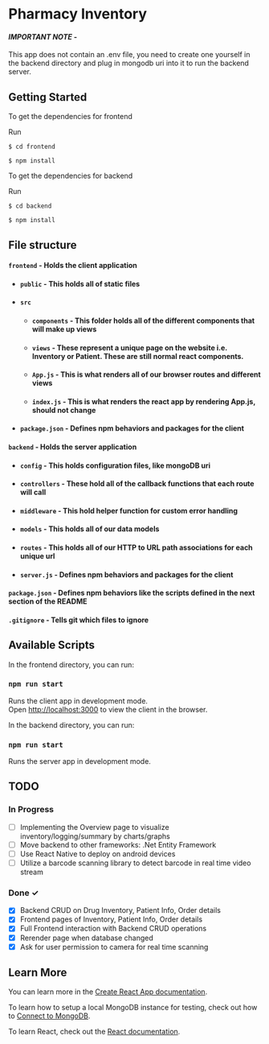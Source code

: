 # Pharmacy Inventory

#### _**IMPORTANT NOTE**_ -

This app does not contain an .env file, you need to create one yourself in the backend directory and plug in mongodb uri into it to run the backend server.

## Getting Started

To get the dependencies for frontend

Run

`$ cd frontend`

`$ npm install`

To get the dependencies for backend

Run

`$ cd backend`

`$ npm install`

## File structure

#### `frontend` - Holds the client application

- #### `public` - This holds all of static files
- #### `src`
  - #### `components` - This folder holds all of the different components that will make up views
  - #### `views` - These represent a unique page on the website i.e. Inventory or Patient. These are still normal react components.
  - #### `App.js` - This is what renders all of our browser routes and different views
  - #### `index.js` - This is what renders the react app by rendering App.js, should not change
- #### `package.json` - Defines npm behaviors and packages for the client

#### `backend` - Holds the server application

- #### `config` - This holds configuration files, like mongoDB uri
- #### `controllers` - These hold all of the callback functions that each route will call
- #### `middleware` - This hold helper function for custom error handling
- #### `models` - This holds all of our data models
- #### `routes` - This holds all of our HTTP to URL path associations for each unique url
- #### `server.js` - Defines npm behaviors and packages for the client

#### `package.json` - Defines npm behaviors like the scripts defined in the next section of the README

#### `.gitignore` - Tells git which files to ignore

## Available Scripts

In the frontend directory, you can run:

### `npm run start`

Runs the client app in development mode.<br>
Open [http://localhost:3000](http://localhost:3000) to view the client in the browser.

In the backend directory, you can run:

### `npm run start`

Runs the server app in development mode.<br>

## TODO

### In Progress

- [ ] Implementing the Overview page to visualize inventory/logging/summary by charts/graphs
- [ ] Move backend to other frameworks: .Net Entity Framework
- [ ] Use React Native to deploy on android devices
- [ ] Utilize a barcode scanning library to detect barcode in real time video stream

### Done ✓

- [x] Backend CRUD on Drug Inventory, Patient Info, Order details
- [x] Frontend pages of Inventory, Patient Info, Order details
- [x] Full Frontend interaction with Backend CRUD operations
- [x] Rerender page when database changed
- [x] Ask for user permission to camera for real time scanning

## Learn More

You can learn more in the [Create React App documentation](https://facebook.github.io/create-react-app/docs/getting-started).

To learn how to setup a local MongoDB instance for testing, check out how to [Connect to MongoDB](https://docs.mongodb.com/guides/server/drivers/).

To learn React, check out the [React documentation](https://reactjs.org/).
